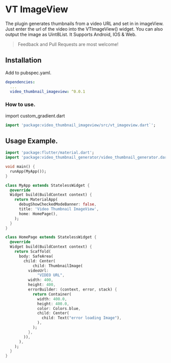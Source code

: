 # VT ImageView

The plugin generates thumbnails from a video URL and set in in imageView. Just enter the url of the video into the VTImageView() widget. You can also output the image as Uint8List. It Supports Android, IOS & Web.


> Feedback and Pull Requests are most welcome!

## Installation

Add to pubspec.yaml.

```yaml
dependencies:
  ...
  video_thumbnail_imageview: ^0.0.1
```

### How to use.

import custom_gradient.dart

```dart
import 'package:video_thumbnail_imageview/src/vt_imageview.dart`';
```

## Usage Example.

```dart
import 'package:flutter/material.dart';
import 'package:video_thumbnail_generator/video_thumbnail_generator.dart';

void main() {
  runApp(MyApp());
}

class MyApp extends StatelessWidget {
  @override
  Widget build(BuildContext context) {
    return MaterialApp(
      debugShowCheckedModeBanner: false,
      title: 'Video Thumbnail ImageView',
      home: HomePage(),
    );
  }
}

class HomePage extends StatelessWidget {
  @override
  Widget build(BuildContext context) {
    return Scaffold(
      body: SafeArea(
        child: Center(
            child: ThumbnailImage(
          videoUrl:
              "VIDEO URL",
          width: 400,
          height: 400,
          errorBuilder: (context, error, stack) {
            return Container(
              width: 400.0,
              height: 400.0,
              color: Colors.blue,
              child: Center(
                child: Text("error loading Image"),
              ),
            );
          },
        )),
      ),
    );
  }
}
```